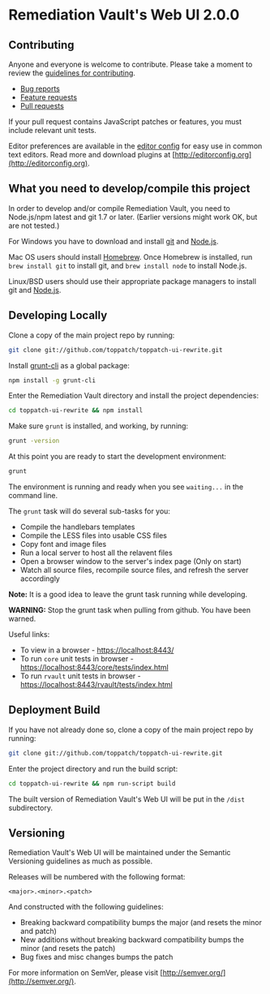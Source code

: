# Remediation Vault's Web UI 2.0.0

## Contributing

Anyone and everyone is welcome to contribute. Please take a moment to review the [guidelines for contributing](CONTRIBUTING.md).

* [Bug reports](CONTRIBUTING.md#bugs)
* [Feature requests](CONTRIBUTING.md#features)
* [Pull requests](CONTRIBUTING.md#pull-requests)

If your pull request contains JavaScript patches or features, you must include relevant unit tests.

Editor preferences are available in the [editor config](.editorconfig) for easy use in common text editors. Read more and download plugins at [http://editorconfig.org](http://editorconfig.org).

## What you need to develop/compile this project

In order to develop and/or compile Remediation Vault, you need to Node.js/npm latest and git 1.7 or later.
(Earlier versions might work OK, but are not tested.)

For Windows you have to download and install [git](http://git-scm.com/downloads) and [Node.js](http://nodejs.org/download/).

Mac OS users should install [Homebrew](http://mxcl.github.com/homebrew/). Once Homebrew is installed, run `brew install git` to install git,
and `brew install node` to install Node.js.

Linux/BSD users should use their appropriate package managers to install git and [Node.js](https://github.com/joyent/node/wiki/Installing-Node.js-via-package-manager).

## Developing Locally

Clone a copy of the main project repo by running:

```bash
git clone git://github.com/toppatch/toppatch-ui-rewrite.git
```

Install [grunt-cli](https://github.com/gruntjs/grunt-cli) as a global package:

```bash
npm install -g grunt-cli
```

Enter the Remediation Vault directory and install the project dependencies:

```bash
cd toppatch-ui-rewrite && npm install
```

Make sure `grunt` is installed, and working, by running:

```bash
grunt -version
```

At this point you are ready to start the development environment:

```bash
grunt
```

The environment is running and ready when you see `waiting...` in the command line.

The `grunt` task will do several sub-tasks for you:

- Compile the handlebars templates
- Compile the LESS files into usable CSS files
- Copy font and image files
- Run a local server to host all the relavent files
- Open a browser window to the server's index page (Only on start)
- Watch all source files, recompile source files, and refresh the server accordingly

**Note:** It is a good idea to leave the grunt task running while developing.

**WARNING:** Stop the grunt task when pulling from github. You have been warned.

Useful links:

- To view in a browser - [https://localhost:8443/](https://localhost:8443/)
- To run `core` unit tests in browser - [https://localhost:8443/core/tests/index.html](https://localhost:8443/core/tests/index.html)
- To run `rvault` unit tests in browser - [https://localhost:8443/rvault/tests/index.html](https://localhost:8443/rvault/tests/index.html)


## Deployment Build

If you have not already done so, clone a copy of the main project repo by running:

```bash
git clone git://github.com/toppatch/toppatch-ui-rewrite.git
```

Enter the project directory and run the build script:

```bash
cd toppatch-ui-rewrite && npm run-script build
```

The built version of Remediation Vault's Web UI will be put in the `/dist` subdirectory.

## Versioning

Remediation Vault's Web UI will be maintained under the Semantic Versioning guidelines as much as possible.

Releases will be numbered with the following format:

`<major>.<minor>.<patch>`

And constructed with the following guidelines:

* Breaking backward compatibility bumps the major (and resets the minor and patch)
* New additions without breaking backward compatibility bumps the minor (and resets the patch)
* Bug fixes and misc changes bumps the patch

For more information on SemVer, please visit [http://semver.org/](http://semver.org/).
